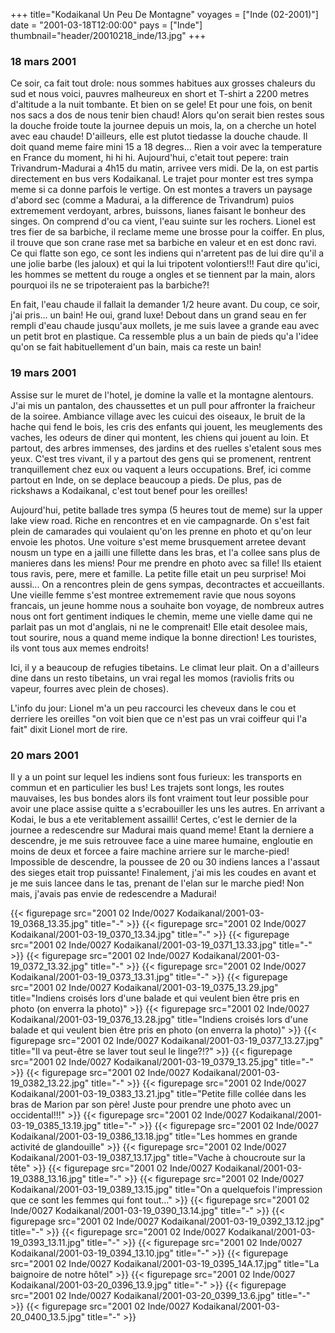 +++
title="Kodaikanal    Un Peu De Montagne"
voyages = ["Inde (02-2001)"]
date = "2001-03-18T12:00:00"
pays = ["Inde"]
thumbnail="header/20010218_inde/13.jpg"
+++
### 18 mars 2001

Ce soir, ca fait tout drole: nous sommes habitues aux grosses chaleurs du sud 
et nous voici, pauvres malheureux en short et T-shirt a 2200 metres d'altitude 
a la nuit tombante. Et bien on se gele! Et pour une fois, on benit nos sacs 
a dos de nous tenir bien chaud! Alors qu'on serait bien restes sous la douche 
froide toute la journee depuis un mois, la, on a cherche un hotel avec eau chaude! 
D'ailleurs, elle est plutot tiedasse la douche chaude. Il doit quand meme faire 
mini 15 a 18 degres... Rien a voir avec la temperature en France du moment, 
hi hi hi. Aujourd'hui, c'etait tout pepere: train Trivandrum-Madurai a 4h15 
du matin, arrivee vers midi. De la, on est partis directement en bus vers Kodaikanal. 
Le trajet pour monter est tres sympa meme si ca donne parfois le vertige. On 
est montes a travers un paysage d'abord sec (comme a Madurai, a la difference 
de Trivandrum) puios extremement verdoyant, arbres, buissons, lianes faisant 
le bonheur des singes. On comprend d'ou ca vient, l'eau suinte sur les rochers. 
Lionel est tres fier de sa barbiche, il reclame meme une brosse pour la coiffer. 
En plus, il trouve que son crane rase met sa barbiche en valeur et en est donc 
ravi. Ce qui flatte son ego, ce sont les indiens qui n'arretent pas de lui dire 
qu'il a une jolie barbe (les jaloux) et qui la lui tripotent volontiers!!! Faut 
dire qu'ici, les hommes se mettent du rouge a ongles et se tiennent par la main, 
alors pourquoi ils ne se tripoteraient pas la barbiche?! 

En fait, l'eau chaude il fallait la demander 1/2 heure avant. Du coup, ce soir, 
j'ai pris... un bain! He oui, grand luxe! Debout dans un grand seau en fer rempli 
d'eau chaude jusqu'aux mollets, je me suis lavee a grande eau avec un petit 
brot en plastique. Ca ressemble plus a un bain de pieds qu'a l'idee qu'on se 
fait habituellement d'un bain, mais ca reste un bain! 

### 19 mars 2001

Assise sur le muret de l'hotel, je domine la valle et la montagne alentours. 
J'ai mis un pantalon, des chaussettes et un pull pour affronter la fraicheur 
de la soiree. Ambiance village avec les cuicui des oiseaux, le bruit de la hache 
qui fend le bois, les cris des enfants qui jouent, les meuglements des vaches, 
les odeurs de diner qui montent, les chiens qui jouent au loin. Et partout, 
des arbres immenses, des jardins et des ruelles s'etalent sous mes yeux. C'est 
tres vivant, il y a partout des gens qui se promenent, rentrent tranquillement 
chez eux ou vaquent a leurs occupations. Bref, ici comme partout en Inde, on 
se deplace beaucoup a pieds. De plus, pas de rickshaws a Kodaikanal, c'est tout 
benef pour les oreilles! 

Aujourd'hui, petite ballade tres sympa (5 heures tout de meme) sur la upper 
lake view road. Riche en rencontres et en vie campagnarde. On s'est fait plein 
de camarades qui voulaient qu'on les prenne en photo et qu'on leur envoie les 
photos. Une voiture s'est meme brusquement arretee devant nousm un type en a 
jailli une fillette dans les bras, et l'a collee sans plus de manieres dans 
les miens! Pour me prendre en photo avec sa fille! Ils etaient tous ravis, pere, 
mere et famille. La petite fille etait un peu surprise! Moi aussi... On a rencontres 
plein de gens sympas, decontractes et accueillants. Une vieille femme s'est 
montree extremement ravie que nous soyons francais, un jeune homme nous a souhaite 
bon voyage, de nombreux autres nous ont fort gentiment indiques le chemin, meme 
une vielle dame qui ne parlait pas un mot d'anglais, ni ne le comprenait! Elle 
etait desolee mais, tout sourire, nous a quand meme indique la bonne direction! 
Les touristes, ils vont tous aux memes endroits! 

Ici, il y a beaucoup de refugies tibetains. Le climat leur plait. On a d'ailleurs 
dine dans un resto tibetains, un vrai regal les momos (raviolis frits ou vapeur, 
fourres avec plein de choses). 

L'info du jour: Lionel m'a un peu raccourci les cheveux dans le cou et derriere 
les oreilles "on voit bien que ce n'est pas un vrai coiffeur qui l'a fait" dixit 
Lionel mort de rire. 

### 20 mars 2001

Il y a un point sur lequel les indiens sont fous furieux: les transports en 
commun et en particulier les bus! Les trajets sont longs, les routes mauvaises, 
les bus bondes alors ils font vraiment tout leur possible pour avoir une place 
assise quitte a s'ecrabouiller les uns les autres. En arrivant a Kodai, le bus 
a ete veritablement assailli! Certes, c'est le dernier de la journee a redescendre 
sur Madurai mais quand meme! Etant la derniere a descendre, je me suis retrouvee 
face a uine maree humaine, engloutie en moins de deux et forcee a faire machine 
arriere sur le marche-pied! Impossible de descendre, la poussee de 20 ou 30 
indiens lances a l'assaut des sieges etait trop puissante! Finalement, j'ai 
mis les coudes en avant et je me suis lancee dans le tas, prenant de l'elan 
sur le marche pied! Non mais, j'avais pas envie de redescendre a Madurai!


<div id="TOTO">{{< figurepage src="2001 02 Inde/0027 Kodaikanal/2001-03-19_0368_13.35.jpg" title="-"  >}}
{{< figurepage src="2001 02 Inde/0027 Kodaikanal/2001-03-19_0370_13.34.jpg" title="-"  >}}
{{< figurepage src="2001 02 Inde/0027 Kodaikanal/2001-03-19_0371_13.33.jpg" title="-"  >}}
{{< figurepage src="2001 02 Inde/0027 Kodaikanal/2001-03-19_0372_13.32.jpg" title="-"  >}}
{{< figurepage src="2001 02 Inde/0027 Kodaikanal/2001-03-19_0373_13.31.jpg" title="-"  >}}
{{< figurepage src="2001 02 Inde/0027 Kodaikanal/2001-03-19_0375_13.29.jpg" title="Indiens croisés lors d'une balade et qui veulent bien être pris en photo (on enverra la photo)"  >}}
{{< figurepage src="2001 02 Inde/0027 Kodaikanal/2001-03-19_0376_13.28.jpg" title="Indiens croisés lors d'une balade et qui veulent bien être pris en photo (on enverra la photo)"  >}}
{{< figurepage src="2001 02 Inde/0027 Kodaikanal/2001-03-19_0377_13.27.jpg" title="Il va peut-être se laver tout seul le linge?!?"  >}}
{{< figurepage src="2001 02 Inde/0027 Kodaikanal/2001-03-19_0379_13.25.jpg" title="-"  >}}
{{< figurepage src="2001 02 Inde/0027 Kodaikanal/2001-03-19_0382_13.22.jpg" title="-"  >}}
{{< figurepage src="2001 02 Inde/0027 Kodaikanal/2001-03-19_0383_13.21.jpg" title="Petite fille collée dans les bras de Marion par son père! Juste pour prendre une photo avec un occidental!!!"  >}}
{{< figurepage src="2001 02 Inde/0027 Kodaikanal/2001-03-19_0385_13.19.jpg" title="-"  >}}
{{< figurepage src="2001 02 Inde/0027 Kodaikanal/2001-03-19_0386_13.18.jpg" title="Les hommes en grande activité de glandouille"  >}}
{{< figurepage src="2001 02 Inde/0027 Kodaikanal/2001-03-19_0387_13.17.jpg" title="Vache à choucroute sur la tête"  >}}
{{< figurepage src="2001 02 Inde/0027 Kodaikanal/2001-03-19_0388_13.16.jpg" title="-"  >}}
{{< figurepage src="2001 02 Inde/0027 Kodaikanal/2001-03-19_0389_13.15.jpg" title="On a quelquefois l'impression que ce  sont les femmes qui font tout..."  >}}
{{< figurepage src="2001 02 Inde/0027 Kodaikanal/2001-03-19_0390_13.14.jpg" title="-"  >}}
{{< figurepage src="2001 02 Inde/0027 Kodaikanal/2001-03-19_0392_13.12.jpg" title="-"  >}}
{{< figurepage src="2001 02 Inde/0027 Kodaikanal/2001-03-19_0393_13.11.jpg" title="-"  >}}
{{< figurepage src="2001 02 Inde/0027 Kodaikanal/2001-03-19_0394_13.10.jpg" title="-"  >}}
{{< figurepage src="2001 02 Inde/0027 Kodaikanal/2001-03-19_0395_14A.17.jpg" title="La baignoire de notre hôtel"  >}}
{{< figurepage src="2001 02 Inde/0027 Kodaikanal/2001-03-20_0396_13.9.jpg" title="-"  >}}
{{< figurepage src="2001 02 Inde/0027 Kodaikanal/2001-03-20_0399_13.6.jpg" title="-"  >}}
{{< figurepage src="2001 02 Inde/0027 Kodaikanal/2001-03-20_0400_13.5.jpg" title="-"  >}}
</DIV>

